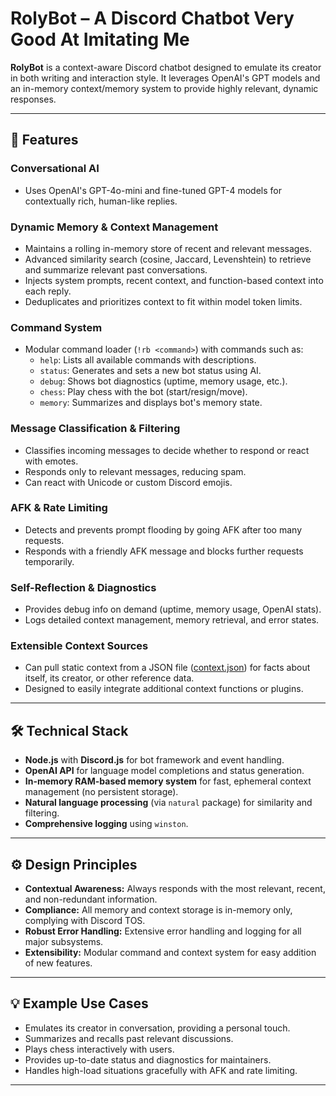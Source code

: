 # RolyBot – A Discord Chatbot Very Good At Imitating Me

**RolyBot** is a context-aware Discord chatbot designed to emulate its creator in both writing and interaction style. It leverages OpenAI's GPT models and an in-memory context/memory system to provide highly relevant, dynamic responses.

---

## 🚀 Features

### Conversational AI
- Uses OpenAI's GPT-4o-mini and fine-tuned GPT-4 models for contextually rich, human-like replies.

### Dynamic Memory & Context Management
- Maintains a rolling in-memory store of recent and relevant messages.
- Advanced similarity search (cosine, Jaccard, Levenshtein) to retrieve and summarize relevant past conversations.
- Injects system prompts, recent context, and function-based context into each reply.
- Deduplicates and prioritizes context to fit within model token limits.

### Command System
- Modular command loader (`!rb <command>`) with commands such as:
  - `help`: Lists all available commands with descriptions.
  - `status`: Generates and sets a new bot status using AI.
  - `debug`: Shows bot diagnostics (uptime, memory usage, etc.).
  - `chess`: Play chess with the bot (start/resign/move).
  - `memory`: Summarizes and displays bot's memory state.

### Message Classification & Filtering
- Classifies incoming messages to decide whether to respond or react with emotes.
- Responds only to relevant messages, reducing spam.
- Can react with Unicode or custom Discord emojis.

### AFK & Rate Limiting
- Detects and prevents prompt flooding by going AFK after too many requests.
- Responds with a friendly AFK message and blocks further requests temporarily.

### Self-Reflection & Diagnostics
- Provides debug info on demand (uptime, memory usage, OpenAI stats).
- Logs detailed context management, memory retrieval, and error states.

### Extensible Context Sources
- Can pull static context from a JSON file ([context.json](cci:7://file:///c:/Users/Jordan/My%20Drive/Jordan/Programming/RolyBot/utils/context.json:0:0-0:0)) for facts about itself, its creator, or other reference data.
- Designed to easily integrate additional context functions or plugins.

---

## 🛠️ Technical Stack

- **Node.js** with **Discord.js** for bot framework and event handling.
- **OpenAI API** for language model completions and status generation.
- **In-memory RAM-based memory system** for fast, ephemeral context management (no persistent storage).
- **Natural language processing** (via `natural` package) for similarity and filtering.
- **Comprehensive logging** using `winston`.

---

## ⚙️ Design Principles

- **Contextual Awareness:** Always responds with the most relevant, recent, and non-redundant information.
- **Compliance:** All memory and context storage is in-memory only, complying with Discord TOS.
- **Robust Error Handling:** Extensive error handling and logging for all major subsystems.
- **Extensibility:** Modular command and context system for easy addition of new features.

---

## 💡 Example Use Cases

- Emulates its creator in conversation, providing a personal touch.
- Summarizes and recalls past relevant discussions.
- Plays chess interactively with users.
- Provides up-to-date status and diagnostics for maintainers.
- Handles high-load situations gracefully with AFK and rate limiting.

---

